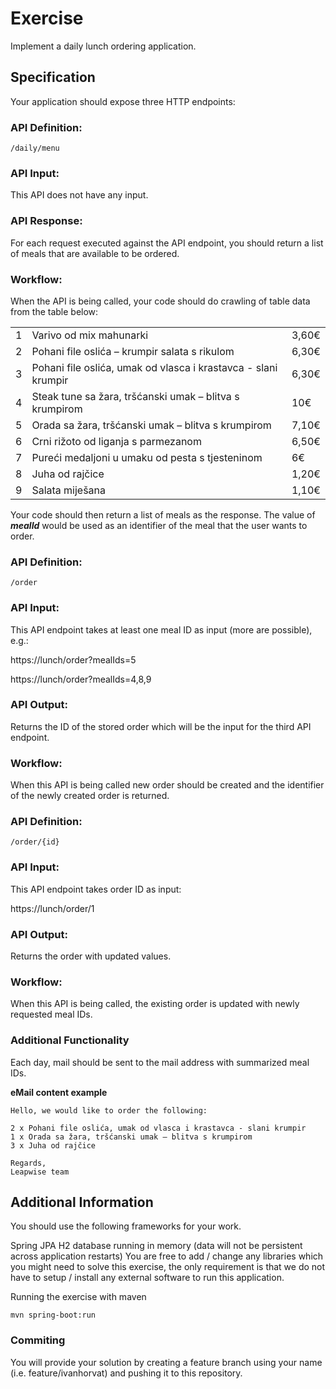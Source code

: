 # Exercise

Implement a daily lunch ordering application.

## Specification
Your application should expose three HTTP endpoints:


### API Definition: 

```
/daily/menu
```

### API Input:

This API does not have any input.

### API Response:

For each request executed against the API endpoint, you should return a list of meals that are available to be ordered. 

### Workflow:

When the API is being called, your code should do crawling of table data from the table below:
<table> <tbody>
  <tr>       					
      <td class="mealId">1</td>
      <td class="mealName">Varivo od mix mahunarki</td>
      <td class="price">3,60€</td>
  </tr>
  <tr>       					
      <td class="mealId">2</td>
      <td class="mealName">Pohani file oslića – krumpir salata s rikulom</td>
      <td class="price">6,30€</td>
  </tr> 
  <tr>       					
      <td class="mealId">3</td>
      <td class="mealName">Pohani file oslića, umak od vlasca i krastavca - slani krumpir</td>
      <td class="price">6,30€</td>
  </tr>
  <tr>       					
      <td class="mealId">4</td>
      <td class="mealName">Steak tune sa žara, tršćanski umak – blitva s krumpirom</td>
      <td class="price">10€</td>
  </tr>
  <tr>       					
      <td class="mealId">5</td>
      <td class="mealName">Orada sa žara, tršćanski umak – blitva s krumpirom</td>
      <td class="price">7,10€</td>
  </tr>
  <tr>       					
      <td class="mealId">6</td>
      <td class="mealName">Crni rižoto od liganja s parmezanom</td>
      <td class="price">6,50€</td>
  </tr>
  <tr>       					
      <td class="mealId">7</td>
      <td class="mealName">Pureći medaljoni u umaku od pesta s tjesteninom</td>
      <td class="price">6€</td>
  </tr>
  <tr>       					
      <td class="mealId">8</td>
      <td class="mealName">Juha od rajčice</td>
      <td class="price">1,20€</td>
  </tr>
  <tr>       					
      <td class="mealId">9</td>
      <td class="mealName">Salata miješana</td>
      <td class="price">1,10€</td>
  </tr>
</tbody></table>

Your code should then return a list of meals as the response. The value of **_mealId_** would be used as an identifier of the meal that the user wants to order.


### API Definition: 

```
/order
```

### API Input:

This API endpoint takes at least one meal ID as input (more are possible), e.g.:

https://lunch/order?mealIds=5

https://lunch/order?mealIds=4,8,9

### API Output:

Returns the ID of the stored order which will be the input for the third API endpoint.

### Workflow:

When this API is being called new order should be created and the identifier of the newly created order is returned.


### API Definition: 

```
/order/{id}
```

### API Input:

This API endpoint takes order ID as input:

https://lunch/order/1

### API Output:

Returns the order with updated values.

### Workflow:

When this API is being called, the existing order is updated with newly requested meal IDs.


### Additional Functionality
Each day, mail should be sent to the mail address with summarized meal IDs.

**eMail content example**
```
Hello, we would like to order the following:

2 x Pohani file oslića, umak od vlasca i krastavca - slani krumpir
1 x Orada sa žara, tršćanski umak – blitva s krumpirom
3 x Juha od rajčice

Regards,
Leapwise team
```

## Additional Information
You should use the following frameworks for your work.

Spring JPA
H2 database running in memory (data will not be persistent across application restarts)
You are free to add / change any libraries which you might need to solve this exercise, the only requirement is that we do not have to setup / install any external software to run this application.

Running the exercise with maven

```mvn spring-boot:run```

### Commiting
You will provide your solution by creating a feature branch using your name (i.e. feature/ivanhorvat) and pushing it to this repository.
